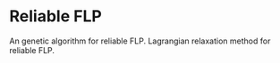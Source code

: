 # Reliable FLP
An genetic algorithm for reliable FLP.
Lagrangian relaxation method for reliable FLP.
